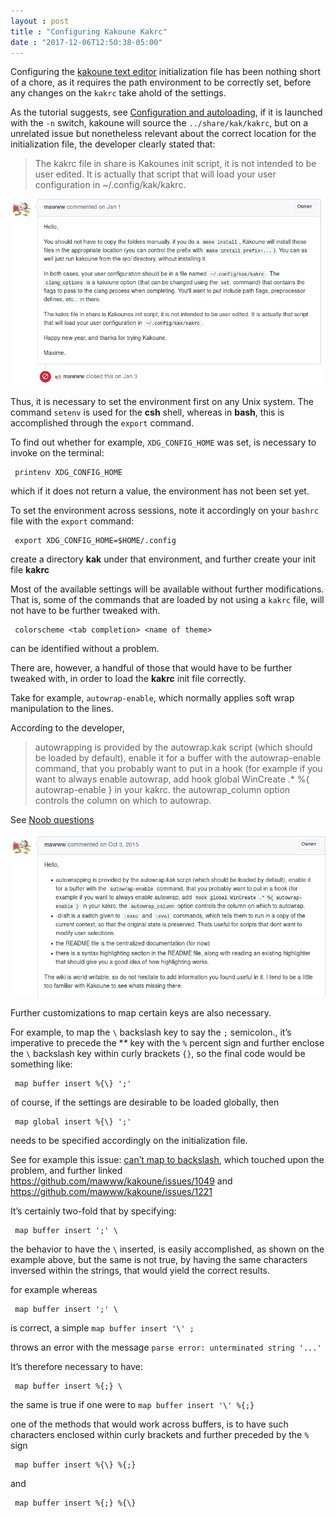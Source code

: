 ```yaml
---
layout : post
title : "Configuring Kakoune Kakrc"
date : "2017-12-06T12:50:38-05:00"
---
```


<p>Configuring the <a href="https://github.com/mawww/kakoune" target="_blank">kakoune text editor</a> initialization file has been nothing short of a chore, as it requires the path environment to be correctly set, before any changes on the <code>kakrc</code> take ahold of the settings.</p>

<p>As the tutorial suggests, see <a href="https://github.com/mawww/kakoune#configuration-autoloading" target="_blank">Configuration and autoloading</a>, if it is launched with the <code>-n</code> switch, kakoune will source the <code>../share/kak/kakrc</code>, but on a unrelated issue but nonetheless relevant about the correct location for the initialization file, the developer clearly stated that:</p>

<blockquote>
<p>The kakrc file in share is Kakounes init script, it is not intended to be user edited. It is actually that script that will load your user configuration in ~/.config/kak/kakrc.</p>
</blockquote>

<p><img src="/images/dont-use-share-kakrc.png" alt=""></p>

<p>Thus, it is necessary to set the environment first on any Unix system. The command <code>setenv</code> is used for the <strong>csh</strong> shell, whereas in <strong>bash</strong>, this is accomplished through the <code>export</code> command.</p>

<p>To find out whether for example, <code>XDG_CONFIG_HOME</code> was set, is necessary to invoke on the terminal:</p>

<pre><code> printenv XDG_CONFIG_HOME
</code></pre>

<p>which if it does not return a value, the environment has not been set yet.</p>

<p>To set the environment across sessions, note it accordingly on your <code>bashrc</code> file with the <code>export</code> command:</p>

<pre><code> export XDG_CONFIG_HOME=$HOME/.config
</code></pre>

<p>create a directory <strong>kak</strong> under that environment, and further create your init file <strong>kakrc</strong></p>

<p>Most of the available settings will be available without further modifications. That is, some of the commands that are loaded by not using a <code>kakrc</code> file, will not have to be further tweaked with.</p>

<pre><code> colorscheme &lt;tab completion&gt; &lt;name of theme&gt;
</code></pre>

<p>can be identified without a problem.</p>

<p>There are, however, a handful of those that would have to be further tweaked with, in order to load the <strong>kakrc</strong> init file correctly.</p>

<p>Take for example, <code>autowrap-enable</code>, which normally applies soft wrap manipulation to the lines.</p>

<p>According to the developer,</p>

<blockquote>
<p>autowrapping is provided by the autowrap.kak script (which should be loaded by default), enable it for a buffer with the autowrap-enable command, that you probably want to put in a hook (for example if you want to always enable autowrap, add hook global WinCreate .* %{ autowrap-enable } in your kakrc. the autowrap_column option controls the column on which to autowrap.</p>
</blockquote>

<p>See <a href="https://github.com/mawww/kakoune/issues/419" target="_blank">Noob questions</a></p>

<p><img src="/images/autowrap-kakrc.png" alt=""></p>

<p>Further customizations to map certain keys are also necessary.</p>

<p>For example, to map the <code>\</code> backslash key to say the <code>;</code> semicolon., it’s imperative to precede the *<em>*</em> key with the <code>%</code> percent sign and further enclose the <code>\</code> backslash key within curly brackets <code>{}</code>, so the final code would be something like:</p>

<pre><code> map buffer insert %{\} ';' 
</code></pre>

<p>of course, if the settings are desirable to be loaded globally, then</p>

<pre><code> map global insert %{\} ';'
</code></pre>

<p>needs to be specified accordingly on the initialization file.</p>

<p>See for example this issue: <a href="https://github.com/mawww/kakoune/issues/419" target="_blank">can’t map to backslash</a>, which touched upon the problem, and further linked <a href="https://github.com/mawww/kakoune/issues/1049">https://github.com/mawww/kakoune/issues/1049</a> and <a href="https://github.com/mawww/kakoune/issues/1221">https://github.com/mawww/kakoune/issues/1221</a></p>

<p>It’s certainly two-fold that by specifying:</p>

<pre><code> map buffer insert ';' \ 
</code></pre>

<p>the behavior to have the <code>\</code> inserted, is easily accomplished, as shown on the example above, but the same is not true, by having the same characters inversed within the strings, that would yield the correct results.</p>

<p>for example whereas</p>

<pre><code> map buffer insert ';' \ 
</code></pre>

<p>is correct, a simple <code>map buffer insert '\' ;</code></p>

<p>throws an error with the message <code>parse error: unterminated string '...'</code></p>

<p>It’s therefore necessary to have:</p>

<pre><code> map buffer insert %{;} \
</code></pre>

<p>the same is true if one were to <code>map buffer insert '\' %{;}</code></p>

<p>one of the methods that would work across buffers, is to have such characters enclosed within curly brackets and further preceded by the <code>%</code> sign</p>

<pre><code> map buffer insert %{\} %{;} 
</code></pre>

<p>and</p>

<pre><code> map buffer insert %{;} %{\} 
</code></pre>
